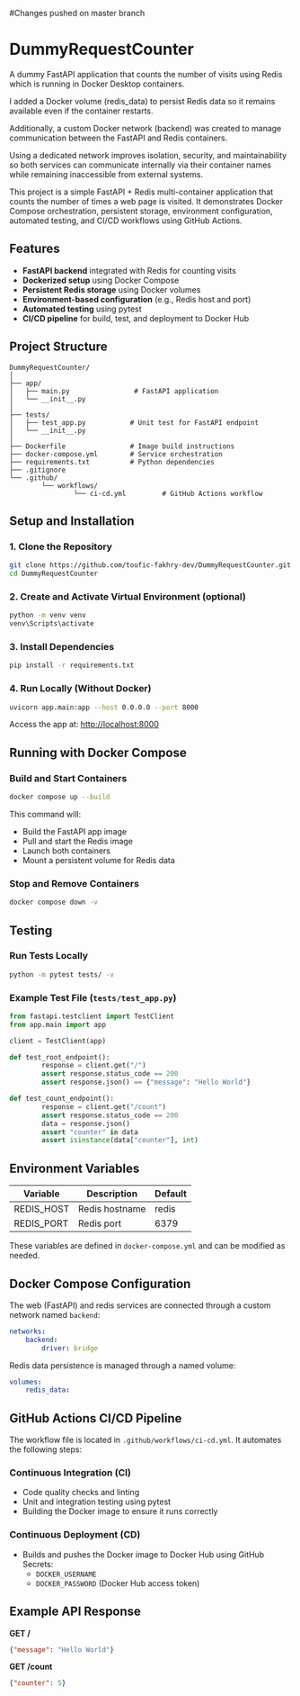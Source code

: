 #Changes pushed on master branch

# DummyRequestCounter

A dummy FastAPI application that counts  the number of visits using Redis which is running in Docker Desktop containers.

I added a Docker volume (redis_data) to persist Redis data so it remains available even if the container restarts.

Additionally, a custom Docker network (backend) was created to manage communication between the FastAPI and Redis containers.

Using a dedicated network improves isolation, security, and maintainability so both services can communicate internally via their container names while remaining inaccessible from external systems.

This project is a simple FastAPI + Redis multi-container application that counts the number of times a web page is visited. It demonstrates Docker Compose orchestration, persistent storage, environment configuration, automated testing, and CI/CD workflows using GitHub Actions.

## Features
- **FastAPI backend** integrated with Redis for counting visits
- **Dockerized setup** using Docker Compose
- **Persistent Redis storage** using Docker volumes
- **Environment-based configuration** (e.g., Redis host and port)
- **Automated testing** using pytest
- **CI/CD pipeline** for build, test, and deployment to Docker Hub

## Project Structure

```
DummyRequestCounter/
│
├── app/
│   ├── main.py                # FastAPI application
│   └── __init__.py
│
├── tests/
│   ├── test_app.py           # Unit test for FastAPI endpoint
│   └── __init__.py
│
├── Dockerfile                # Image build instructions
├── docker-compose.yml        # Service orchestration
├── requirements.txt          # Python dependencies
├── .gitignore
└── .github/
		└── workflows/
				└── ci-cd.yml         # GitHub Actions workflow
```

## Setup and Installation

### 1. Clone the Repository
```sh
git clone https://github.com/toufic-fakhry-dev/DummyRequestCounter.git
cd DummyRequestCounter
```

### 2. Create and Activate Virtual Environment (optional)
```sh
python -m venv venv
venv\Scripts\activate
```

### 3. Install Dependencies
```sh
pip install -r requirements.txt
```

### 4. Run Locally (Without Docker)
```sh
uvicorn app.main:app --host 0.0.0.0 --port 8000
```

Access the app at: [http://localhost:8000](http://localhost:8000)

## Running with Docker Compose

### Build and Start Containers
```sh
docker compose up --build
```

This command will:
- Build the FastAPI app image
- Pull and start the Redis image
- Launch both containers
- Mount a persistent volume for Redis data

### Stop and Remove Containers
```sh
docker compose down -v
```

## Testing

### Run Tests Locally
```sh
python -m pytest tests/ -v
```

### Example Test File (`tests/test_app.py`)
```python
from fastapi.testclient import TestClient
from app.main import app

client = TestClient(app)

def test_root_endpoint():
		response = client.get("/")
		assert response.status_code == 200
		assert response.json() == {"message": "Hello World"}

def test_count_endpoint():
		response = client.get("/count")
		assert response.status_code == 200
		data = response.json()
		assert "counter" in data
		assert isinstance(data["counter"], int)
```

## Environment Variables

| Variable     | Description      | Default |
|--------------|------------------|---------|
| REDIS_HOST   | Redis hostname   | redis   |
| REDIS_PORT   | Redis port       | 6379    |

These variables are defined in `docker-compose.yml` and can be modified as needed.

## Docker Compose Configuration

The web (FastAPI) and redis services are connected through a custom network named `backend`:

```yaml
networks:
	backend:
		driver: bridge
```

Redis data persistence is managed through a named volume:

```yaml
volumes:
	redis_data:
```

## GitHub Actions CI/CD Pipeline

The workflow file is located in `.github/workflows/ci-cd.yml`.
It automates the following steps:

### Continuous Integration (CI)
- Code quality checks and linting
- Unit and integration testing using pytest
- Building the Docker image to ensure it runs correctly

### Continuous Deployment (CD)
- Builds and pushes the Docker image to Docker Hub using GitHub Secrets:
	- `DOCKER_USERNAME`
	- `DOCKER_PASSWORD` (Docker Hub access token)

## Example API Response

**GET /**

```json
{"message": "Hello World"}
```

**GET /count**

```json
{"counter": 5}
```
